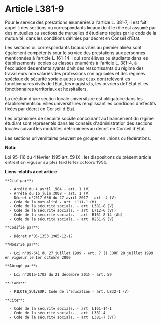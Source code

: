 # Article L381-9

Pour le service des prestations énumérées à l'article L. 381-7, il est fait appel à des sections ou correspondants locaux
dont le rôle est assumé par des mutuelles ou sections de mutuelles d'étudiants régies par le code de la mutualité, dans les
conditions définies par décret en Conseil d'Etat.

Les sections ou correspondants locaux visés au premier alinéa sont également compétents pour le service des prestations aux
personnes mentionnées à l'article L. 161-14-1 qui sont élèves ou étudiants dans les établissements, écoles ou classes
énumérés à l'article L. 381-4, à l'exclusion des enfants ayants droit des ressortissants du régime des travailleurs non
salariés des professions non agricoles et des régimes spéciaux de sécurité sociale autres que ceux dont relèvent les
fonctionnaires civils de l'Etat, les magistrats, les ouvriers de l'Etat et les fonctionnaires territoriaux et hospitaliers.

La création d'une section locale universitaire est obligatoire dans les établissements ou villes universitaires remplissant
les conditions d'effectifs fixées par décret en Conseil d'Etat. 

Les organismes de sécurité sociale concourant au financement du régime étudiant sont représentés dans les conseils
d'administration des sections locales suivant les modalités déterminées au décret en Conseil d'Etat. 

Les sections universitaires peuvent se grouper en unions ou fédérations.

**Nota:**

Loi 95-116 du 4 février 1995 art. 59 IX : les dispositions du présent article entrent en vigueur au plus tard le 1er octobre
1996.

**Liens relatifs à cet article**

	**Cité par**:

	  - Arrêté du 4 avril 1984 - art. 1 (V)
	  - Arrêté du 16 juin 2008 - art. 1 (V)
	  - Décret n°2017-656 du 27 avril 2017 - art. 4 (V)
	  - Code de la mutualité - art. L111-1 (M)
	  - Code de la sécurité sociale. - art. L381-8 (V)
	  - Code de la sécurité sociale. - art. L712-6 (VT)
	  - Code de la sécurité sociale. - art. R161-8-14 (Ab)
	  - Code de la sécurité sociale. - art. R251-9 (V)

	**Codifié par**:

	  - Décret n°85-1353 1985-12-17

	**Modifié par**:

	  - Loi n°99-641 du 27 juillet 1999 - art. 7 () JORF 28 juillet 1999 en vigueur le 1er octobre 2000

	**Abrogé par**:

	  - Loi n°2015-1702 du 21 décembre 2015 - art. 59

	**Liens**:

	  - PILOTE_SUIVEUR: Code de l'éducation - art. L832-1 (V)

	**Cite**:

	  - Code de la sécurité sociale. - art. L161-14-1
	  - Code de la sécurité sociale. - art. L381-4
	  - Code de la sécurité sociale. - art. L381-7 (VT)

